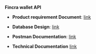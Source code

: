 **Fincra wallet API**

- **Product requirement Document**: [link](https://whimsical.com/fincra-project-3qsLQ7BTw9nQnSVW8RrDdt)

- **Database Design**: [link](https://dbdiagram.io/d/Fincra-Wallet-Api-Diagram-6632bfce5b24a634d047375b)

- **Postman Documentation**: [link](https://documenter.getpostman.com/view/10368513/2sA3JFAjQk)

- **Technical Documentation** [link](https://docs.google.com/document/d/1q3KA0cIx-OnrpchiXUfDIILAzVKDt1Lu640SJAQeTBI/edit?usp=sharing)
